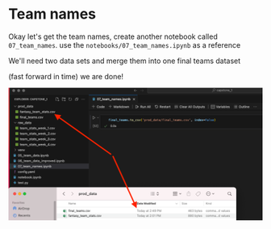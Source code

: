 

# Team names

Okay let's get the team names, create another notebook called `07_team_names`. use the `notebooks/07_team_names.ipynb` as a reference


We'll need two data sets and merge them into one final teams dataset

(fast forward in time) we are done!

![](screenshots/Capstone%2022.png)
